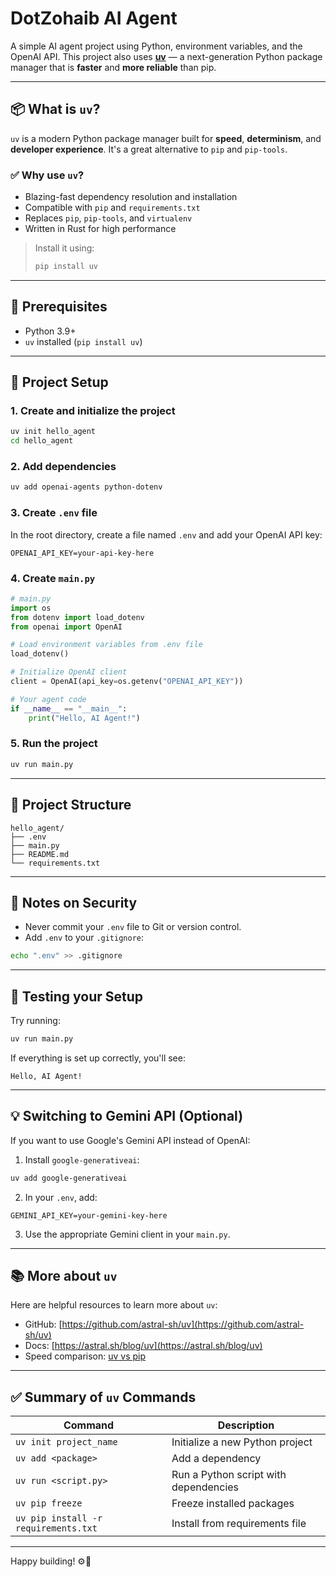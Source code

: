 # DotZohaib  AI Agent

A simple AI agent project using Python, environment variables, and the OpenAI API. This project also uses [**uv**](https://github.com/astral-sh/uv) — a next-generation Python package manager that is **faster** and **more reliable** than pip.

---

## 📦 What is `uv`?

`uv` is a modern Python package manager built for **speed**, **determinism**, and **developer experience**. It's a great alternative to `pip` and `pip-tools`.

### ✅ Why use `uv`?

- Blazing-fast dependency resolution and installation
- Compatible with `pip` and `requirements.txt`
- Replaces `pip`, `pip-tools`, and `virtualenv`
- Written in Rust for high performance

> Install it using:  
> ```bash
> pip install uv
> ```

---

## 🔧 Prerequisites

- Python 3.9+
- `uv` installed (`pip install uv`)

---

## 🚀 Project Setup

### 1. Create and initialize the project

```bash
uv init hello_agent
cd hello_agent
```

### 2. Add dependencies

```bash
uv add openai-agents python-dotenv
```

### 3. Create `.env` file

In the root directory, create a file named `.env` and add your OpenAI API key:

```env
OPENAI_API_KEY=your-api-key-here
```

### 4. Create `main.py`

```python
# main.py
import os
from dotenv import load_dotenv
from openai import OpenAI

# Load environment variables from .env file
load_dotenv()

# Initialize OpenAI client
client = OpenAI(api_key=os.getenv("OPENAI_API_KEY"))

# Your agent code
if __name__ == "__main__":
    print("Hello, AI Agent!")
```

### 5. Run the project

```bash
uv run main.py
```

---

## 📁 Project Structure

```
hello_agent/
├── .env
├── main.py
├── README.md
└── requirements.txt
```

---

## 🔐 Notes on Security

- Never commit your `.env` file to Git or version control.
- Add `.env` to your `.gitignore`:

```bash
echo ".env" >> .gitignore
```

---

## 🧪 Testing your Setup

Try running:

```bash
uv run main.py
```

If everything is set up correctly, you'll see:

```
Hello, AI Agent!
```

---

## 💡 Switching to Gemini API (Optional)

If you want to use Google's Gemini API instead of OpenAI:

1. Install `google-generativeai`:

```bash
uv add google-generativeai
```

2. In your `.env`, add:

```env
GEMINI_API_KEY=your-gemini-key-here
```

3. Use the appropriate Gemini client in your `main.py`.

---

## 📚 More about `uv`

Here are helpful resources to learn more about `uv`:

- GitHub: [https://github.com/astral-sh/uv](https://github.com/astral-sh/uv)
- Docs: [https://astral.sh/blog/uv](https://astral.sh/blog/uv)
- Speed comparison: [uv vs pip](https://github.com/astral-sh/uv#speed-comparison)

---

## ✅ Summary of `uv` Commands

| Command                  | Description                         |
|--------------------------|-------------------------------------|
| `uv init project_name`   | Initialize a new Python project     |
| `uv add <package>`       | Add a dependency                    |
| `uv run <script.py>`     | Run a Python script with dependencies |
| `uv pip freeze`          | Freeze installed packages           |
| `uv pip install -r requirements.txt` | Install from requirements file |

---

Happy building! ⚙️🚀
